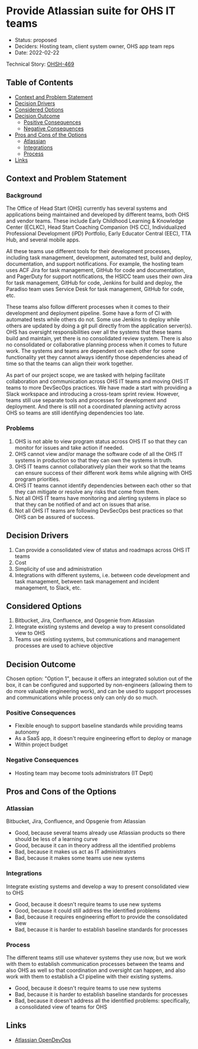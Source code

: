 # Provide Atlassian suite for OHS IT teams
<!-- Source: https://raw.githubusercontent.com/adr/madr/master/template/template.md -->

* Status: proposed
* Deciders: Hosting team, client system owner, OHS app team reps
* Date: 2022-02-22

Technical Story: [OHSH-469](https://ocio-jira.acf.hhs.gov/browse/OHSH-469)

## Table of Contents

<!-- toc -->

* [Context and Problem Statement](#context-and-problem-statement)
* [Decision Drivers](#decision-drivers)
* [Considered Options](#considered-options)
* [Decision Outcome](#decision-outcome)
  * [Positive Consequences](#positive-consequences-)
  * [Negative Consequences](#negative-consequences-)
* [Pros and Cons of the Options](#pros-and-cons-of-the-options-)
  * [Atlassian](#atlassian)
  * [Integrations](#integrations)
  * [Process](#process)
* [Links](#links-)

<!-- Regenerate with "pre-commit run -a markdown-toc" -->

<!-- tocstop -->

## Context and Problem Statement

### Background

The Office of Head Start (OHS) currently has several systems and applications being maintained and developed by different teams, both OHS and vendor teams. These include Early Childhood Learning & Knowledge Center (ECLKC), Head Start Coaching Companion (HS CC), Individualized Professional Development (iPD) Portfolio, Early Educator Central (EEC), TTA Hub, and several mobile apps. 

All these teams use different tools for their development processes, including task management, development, automated test, build and deploy, documentation, and support notifications. For example, the hosting team uses ACF Jira for task management, GitHub for code and documentation, and PagerDuty for support notifications, the HSICC team uses their own Jira for task management, GitHub for code, Jenkins for build and deploy, the Paradiso team uses Service Desk for task management, GitHub for code, etc.

These teams also follow different processes when it comes to their development and deployment pipeline. Some have a form of CI with automated tests while others do not. Some use Jenkins to deploy while others are updated by doing a git pull directly from the application server(s).
OHS has oversight responsibilities over all the systems that these teams build and maintain, yet there is no consolidated review system. There is also no consolidated or collaborative planning process when it comes to future work. The systems and teams are dependent on each other for some functionality yet they cannot always identify those dependencies ahead of time so that the teams can align their work together.

As part of our project scope, we are tasked with helping facilitate collaboration and communication across OHS IT teams and moving OHS IT teams to more DevSecOps practices. We have made a start with providing a Slack workspace and introducing a cross-team sprint review. However, teams still use separate tools and processes for development and deployment. And there is still not a coordinated planning activity across OHS so teams are still identifying dependencies too late.

### Problems
1. OHS is not able to view program status across OHS IT so that they can monitor for issues and take action if needed.
1. OHS cannot view and/or manage the software code of all the OHS IT systems in production so that they can own the systems in truth.
1. OHS IT teams cannot collaboratively plan their work so that the teams can ensure success of their different work items while aligning with OHS program priorities.
1. OHS IT teams cannot identify dependencies between each other so that they can mitigate or resolve any risks that come from them.
1. Not all OHS IT teams have monitoring and alerting systems in place so that they can be notified of and act on issues that arise.
1. Not all OHS IT teams are following DevSecOps best practices so that OHS can be assured of success.

## Decision Drivers

1. Can provide a consolidated view of status and roadmaps across OHS IT teams
1. Cost
1. Simplicity of use and administration
1. Integrations with different systems, i.e. between code development and task management, between task management and incident management, to Slack, etc.

## Considered Options

1. Bitbucket, Jira, Confluence, and Opsgenie from Atlassian
1. Integrate existing systems and develop a way to present consolidated view to OHS
1. Teams use existing systems, but communications and management processes are used to achieve objective

## Decision Outcome

Chosen option: "Option 1", because it offers an integrated solution out of the box, it can be configured and supported by non-engineers (allowing them to do more valuable engineering work), and can be used to support processes and communications while process only can only do so much.

### Positive Consequences <!-- optional -->

* Flexible enough to support baseline standards while providing teams autonomy
* As a SaaS app, it doesn't require engineering effort to deploy or manage
* Within project budget

### Negative Consequences <!-- optional -->

* Hosting team may become tools administrators (IT Dept)

## Pros and Cons of the Options <!-- optional -->

### Atlassian

Bitbucket, Jira, Confluence, and Opsgenie from Atlassian

* Good, because several teams already use Atlassian products so there should be less of a learning curve
* Good, because it can in theory address all the identified problems
* Bad, because it makes us act as IT administrators
* Bad, because it makes some teams use new systems

### Integrations

Integrate existing systems and develop a way to present consolidated view to OHS

* Good, because it doesn't require teams to use new systems
* Good, because it could still address the identified problems
* Bad, because it requires engineering effort to provide the consolidated view
* Bad, because it is harder to establish baseline standards for processes

### Process

The different teams still use whatever systems they use now, but we work with them to establish communication processes between the teams and also OHS as well so that coordination and oversight can happen, and also work with them to establish a CI pipeline with their existing systems.

* Good, because it doesn't require teams to use new systems
* Bad, because it is harder to establish baseline standards for processes
* Bad, because it doesn't address all the identified problems: specifically, a consolidated view of teams for OHS

## Links <!-- optional -->

* [Atlassian OpenDevOps](https://www.atlassian.com/solutions/devops/features)
